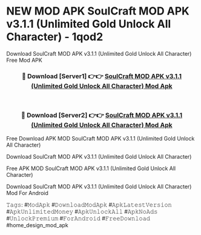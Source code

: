 # NEW MOD APK SoulCraft MOD APK v3.1.1 (Unlimited Gold Unlock All Character) - 1qod2
Download SoulCraft MOD APK v3.1.1 (Unlimited Gold Unlock All Character) Free Mod APK

<div align="center">
<h3>🔴 Download [Server1] 👉👉 <a href="https://apk-comot.site?title=SoulCraft_MOD_APK_v3.1.1_(Unlimited_Gold_Unlock_All_Character)">SoulCraft MOD APK v3.1.1 (Unlimited Gold Unlock All Character) Mod Apk</a></h3><br>

<h3>🔴 Download [Server2] 👉👉 <a href="https://apk-comot.site?title=SoulCraft_MOD_APK_v3.1.1_(Unlimited_Gold_Unlock_All_Character)">SoulCraft MOD APK v3.1.1 (Unlimited Gold Unlock All Character) Mod Apk</a></h3>
</div>


Free Download APK MOD SoulCraft MOD APK v3.1.1 (Unlimited Gold Unlock All Character)

Download SoulCraft MOD APK v3.1.1 (Unlimited Gold Unlock All Character) 

Free APK MOD SoulCraft MOD APK v3.1.1 (Unlimited Gold Unlock All Character) 

Download SoulCraft MOD APK v3.1.1 (Unlimited Gold Unlock All Character) Mod For Android

𝚃𝚊𝚐𝚜: #𝙼𝚘𝚍𝙰𝚙𝚔 #𝙳𝚘𝚠𝚗𝚕𝚘𝚊𝚍𝙼𝚘𝚍𝙰𝚙𝚔 #𝙰𝚙𝚔𝙻𝚊𝚝𝚎𝚜𝚝𝚅𝚎𝚛𝚜𝚒𝚘𝚗 #𝙰𝚙𝚔𝚄𝚗𝚕𝚒𝚖𝚒𝚝𝚎𝚍𝙼𝚘𝚗𝚎𝚢 #𝙰𝚙𝚔𝚄𝚗𝚕𝚘𝚌𝚔𝙰𝚕𝚕 #𝙰𝚙𝚔𝙽𝚘𝙰𝚍𝚜 #𝚄𝚗𝚕𝚘𝚌𝚔𝙿𝚛𝚎𝚖𝚒𝚞𝚖 #𝙵𝚘𝚛𝙰𝚗𝚍𝚛𝚘𝚒𝚍 #𝙵𝚛𝚎𝚎𝙳𝚘𝚠𝚗𝚕𝚘𝚊𝚍 #home_design_mod_apk